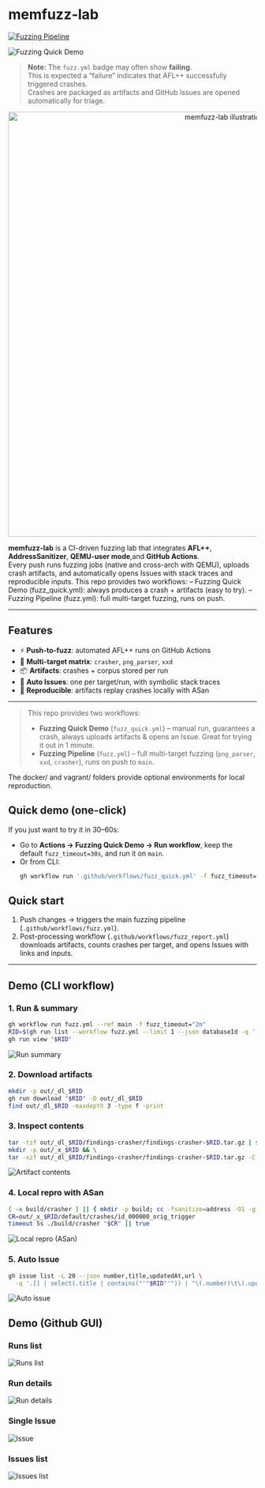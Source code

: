 # memfuzz-lab

[![Fuzzing Pipeline](https://github.com/Sebasteuo/memfuzz-lab/actions/workflows/fuzz.yml/badge.svg)](https://github.com/Sebasteuo/memfuzz-lab/actions/workflows/fuzz.yml)

![Fuzzing Quick Demo](https://github.com/Sebasteuo/memfuzz-lab/actions/workflows/fuzz_quick.yml/badge.svg)


> **Note:** The `fuzz.yml` badge may often show **failing**.  
> This is expected a “failure” indicates that AFL++ successfully triggered crashes.  
> Crashes are packaged as artifacts and GitHub Issues are opened automatically for triage.

<p align="center">
  <img src="docs/images/memfuzz-hero.png" width="860" alt="memfuzz-lab illustration"/>
</p>

**memfuzz-lab** is a CI-driven fuzzing lab that integrates **AFL++**, **AddressSanitizer**, **QEMU-user mode**,and **GitHub Actions**.  
Every push runs fuzzing jobs (native and cross-arch with QEMU), uploads crash artifacts, and automatically opens Issues with stack traces and reproducible inputs.
This repo provides two workflows:
– Fuzzing Quick Demo (fuzz_quick.yml): always produces a crash + artifacts (easy to try).
– Fuzzing Pipeline (fuzz.yml): full multi-target fuzzing, runs on push.

---

## Features
- ⚡ **Push-to-fuzz**: automated AFL++ runs on GitHub Actions  
- 🧩 **Multi-target matrix**: `crasher`, `png_parser`, `xxd`  
- 📦 **Artifacts**: crashes + corpus stored per run  
- 🐛 **Auto Issues**: one per target/run, with symbolic stack traces  
- 🔁 **Reproducible**: artifacts replay crashes locally with ASan  

---

> This repo provides two workflows:
> - **Fuzzing Quick Demo** (`fuzz_quick.yml`) – manual run, guarantees a crash, always uploads artifacts & opens an Issue. Great for trying it out in 1 minute.
> - **Fuzzing Pipeline** (`fuzz.yml`) – full multi-target fuzzing (`png_parser`, `xxd`, `crasher`), runs on push to `main`.

The docker/ and vagrant/ folders provide optional environments for local reproduction.

## Quick demo (one-click)
If you just want to try it in 30–60s:

- Go to **Actions → Fuzzing Quick Demo → Run workflow**, keep the default `fuzz_timeout=30s`, and run it on `main`.
- Or from CLI:  
  ```bash
  gh workflow run '.github/workflows/fuzz_quick.yml' -f fuzz_timeout='30s' --ref main


## Quick start
1. Push changes → triggers the main fuzzing pipeline (`.github/workflows/fuzz.yml`).
2. Post-processing workflow (`.github/workflows/fuzz_report.yml`)  
   downloads artifacts, counts crashes per target, and opens Issues with links and inputs.

---

## Demo (CLI workflow)

### 1. Run & summary
```bash
gh workflow run fuzz.yml --ref main -f fuzz_timeout="2m"
RID=$(gh run list --workflow fuzz.yml --limit 1 --json databaseId -q '.[0].databaseId')
gh run view "$RID"

```
![Run summary](docs/images/01-run-summary.png)


### 2. Download artifacts
```bash
mkdir -p out/_dl_$RID
gh run download "$RID" -D out/_dl_$RID
find out/_dl_$RID -maxdepth 3 -type f -print
```

### 3. Inspect contents
```bash
tar -tzf out/_dl_$RID/findings-crasher/findings-crasher-$RID.tar.gz | sed -n '1,50p'
mkdir -p out/_x_$RID && \
tar -xzf out/_dl_$RID/findings-crasher/findings-crasher-$RID.tar.gz -C out/_x_$RID

```
![Artifact contents](docs/images/03-artifact-contents.png)


### 4. Local repro with ASan
```bash
[ -x build/crasher ] || { mkdir -p build; cc -fsanitize=address -O1 -g -o build/crasher targets/crasher/crasher.c; }
CR=out/_x_$RID/default/crashes/id_000000_orig_trigger
timeout 5s ./build/crasher "$CR" || true

```
![Local repro (ASan)](docs/images/04-local-repro-asan.png)


### 5. Auto Issue
```bash
gh issue list -L 20 --json number,title,updatedAt,url \
  -q '.[] | select(.title | contains("'"$RID"'")) | "\(.number)\t\(.updatedAt)\n\(.title)\n\(.url)"'

```
![Auto issue](docs/images/05-auto-issue.png)


## Demo (Github GUI)

### Runs list
![Runs list](docs/images/gui-00-runs-list.png)

### Run details
![Run details](docs/images/gui-01-run-details.png)

### Single Issue
![Issue](docs/images/gui-03-issue.png)

### Issues list
![Issues list](docs/images/gui-04-issues-list.png)
